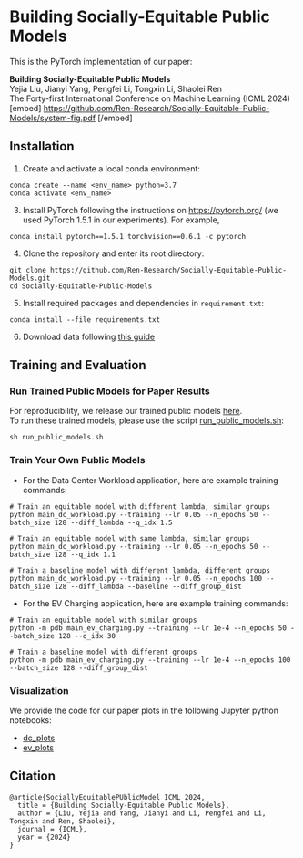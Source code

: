 # Building Socially-Equitable Public Models

[//]: # ([ICML 2024] Building Socially-Equitable Public Models)

This is the PyTorch implementation of our paper:

__Building Socially-Equitable Public Models__<br>
Yejia Liu, Jianyi Yang, Pengfei Li, Tongxin Li, Shaolei Ren<br>
The Forty-first International Conference on Machine Learning (ICML 2024)
[embed] https://github.com/Ren-Research/Socially-Equitable-Public-Models/system-fig.pdf [/embed]


[//]: # ([[arXiv]&#40;https://github.com/Ren-Research/Socially-Equitable-Public-Models&#41;][[GitHub]&#40;https://github.com/Ren-Research/Socially-Equitable-Public-Models&#41;])

## Installation
1. Create and activate a local conda environment:
```
conda create --name <env_name> python=3.7
conda activate <env_name>
```
3. Install PyTorch following the instructions on https://pytorch.org/ (we used PyTorch 1.5.1 in our experiments). For example,
```
conda install pytorch==1.5.1 torchvision==0.6.1 -c pytorch
```
4. Clone the repository and enter its root directory:  
```
git clone https://github.com/Ren-Research/Socially-Equitable-Public-Models.git
cd Socially-Equitable-Public-Models
```
5. Install required packages and dependencies in `requirement.txt`:
```
conda install --file requirements.txt
```
6. Download data following [this guide](https://github.com/Ren-Research/Socially-Equitable-Public-Models/blob/main/data/README.md)

## Training and Evaluation

### Run Trained Public Models for Paper Results
For reproducibility, we release our trained public models [here](https://github.com/Ren-Research/Socially-Equitable-Public-Models/tree/main/trained_public_models).
<br>
To run these trained models, please use the script [run_public_models.sh](https://github.com/Ren-Research/Socially-Equitable-Public-Models/blob/main/run_public_models.sh):
```
sh run_public_models.sh
```

### Train Your Own Public Models
* For the Data Center Workload application, here are example training commands:
```
# Train an equitable model with different lambda, similar groups
python main_dc_workload.py --training --lr 0.05 --n_epochs 50 --batch_size 128 --diff_lambda --q_idx 1.5

# Train an equitable model with same lambda, similar groups
python main_dc_workload.py --training --lr 0.05 --n_epochs 50 --batch_size 128 --q_idx 1.1

# Train a baseline model with different lambda, different groups
python main_dc_workload.py --training --lr 0.05 --n_epochs 100 --batch_size 128 --diff_lambda --baseline --diff_group_dist
```
* For the EV Charging application, here are example training commands:
```
# Train an equitable model with similar groups
python -m pdb main_ev_charging.py --training --lr 1e-4 --n_epochs 50 --batch_size 128 --q_idx 30

# Train a baseline model with different groups
python -m pdb main_ev_charging.py --training --lr 1e-4 --n_epochs 100 --batch_size 128 --diff_group_dist
```
### Visualization
We provide the code for our paper plots in the following Jupyter python notebooks:

* [dc_plots](https://github.com/Ren-Research/Socially-Equitable-Public-Models/blob/main/results/dc/plots.ipynb)
* [ev_plots](https://github.com/Ren-Research/Socially-Equitable-Public-Models/blob/main/results/ev/plots.ipynb)


## Citation
```
@article{SociallyEquitablePUblicModel_ICML_2024,
  title = {Building Socially-Equitable Public Models},
  author = {Liu, Yejia and Yang, Jianyi and Li, Pengfei and Li, Tongxin and Ren, Shaolei},
  journal = {ICML},
  year = {2024}
}
```

